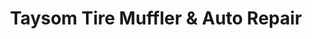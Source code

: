 ---
title: "Taysom Tire Muffler & Auto Repair"
url: /orem/taysom-tire-muffler-and-auto-repair/
shop: car repair
---